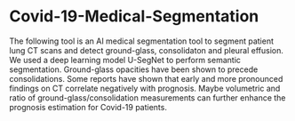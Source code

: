# Covid-19-Medical-Segmentation
The following tool is an AI medical segmentation tool to segment patient lung CT scans and detect ground-glass, consolidaton and pleural effusion. We used a deep learning model U-SegNet to perform semantic segmentation. Ground-glass opacities have been shown to precede consolidations. Some reports have shown that early and more pronounced findings on CT correlate negatively with prognosis. Maybe volumetric and ratio of ground-glass/consolidation measurements can further enhance the prognosis estimation for Covid-19 patients.
